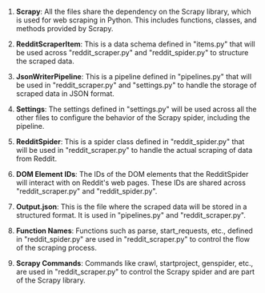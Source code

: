 1. **Scrapy**: All the files share the dependency on the Scrapy library, which is used for web scraping in Python. This includes functions, classes, and methods provided by Scrapy.

2. **RedditScraperItem**: This is a data schema defined in "items.py" that will be used across "reddit_scraper.py" and "reddit_spider.py" to structure the scraped data.

3. **JsonWriterPipeline**: This is a pipeline defined in "pipelines.py" that will be used in "reddit_scraper.py" and "settings.py" to handle the storage of scraped data in JSON format.

4. **Settings**: The settings defined in "settings.py" will be used across all the other files to configure the behavior of the Scrapy spider, including the pipeline.

5. **RedditSpider**: This is a spider class defined in "reddit_spider.py" that will be used in "reddit_scraper.py" to handle the actual scraping of data from Reddit.

6. **DOM Element IDs**: The IDs of the DOM elements that the RedditSpider will interact with on Reddit's web pages. These IDs are shared across "reddit_scraper.py" and "reddit_spider.py".

7. **Output.json**: This is the file where the scraped data will be stored in a structured format. It is used in "pipelines.py" and "reddit_scraper.py".

8. **Function Names**: Functions such as parse, start_requests, etc., defined in "reddit_spider.py" are used in "reddit_scraper.py" to control the flow of the scraping process.

9. **Scrapy Commands**: Commands like crawl, startproject, genspider, etc., are used in "reddit_scraper.py" to control the Scrapy spider and are part of the Scrapy library.